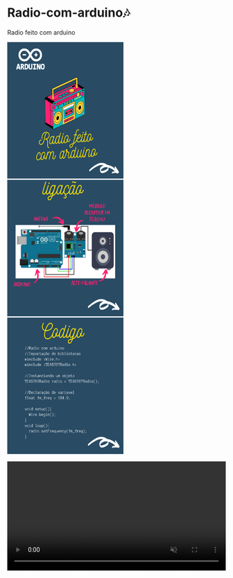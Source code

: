 # Radio-com-arduino🎶
Radio feito com arduino 

<img src="https://github.com/joaoryan/Radio-com-arduino/blob/main/1.png" width="268,66px" height="315px" /><img src="https://github.com/joaoryan/Radio-com-arduino/blob/main/2.png" width="268,66px" height="315px"/><img src="https://github.com/joaoryan/Radio-com-arduino/blob/main/3.png" width="268,66px" height="315px"/>

<video src="https://user-images.githubusercontent.com/80048512/135180708-02c9cc50-3ce1-486c-b737-17596af61648.mp4" data-canonical-src="https://user-images.githubusercontent.com/80048512/135180708-02c9cc50-3ce1-486c-b737-17596af61648.mp4" controls="controls" muted="muted" class="d-block rounded-bottom-2 width-fit" style="width: 100%;"></video>
